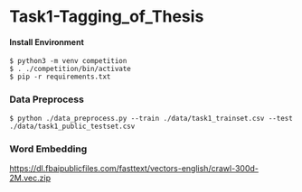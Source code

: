 # Task1-Tagging_of_Thesis

#### Install Environment

```
$ python3 -m venv competition
$ . ./competition/bin/activate
$ pip -r requirements.txt
```

### Data Preprocess

```
$ python ./data_preprocess.py --train ./data/task1_trainset.csv --test ./data/task1_public_testset.csv
```

### Word Embedding

https://dl.fbaipublicfiles.com/fasttext/vectors-english/crawl-300d-2M.vec.zip

